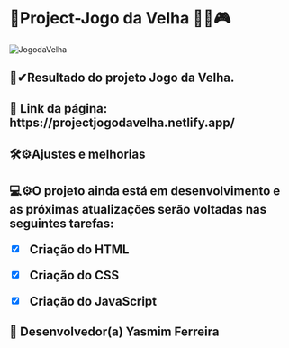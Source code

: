 # 🌟Project-Jogo da Velha 👵🏽🎮

![JogodaVelha](https://user-images.githubusercontent.com/97356148/169603864-f10be508-76b9-4d5e-9dae-9b791ced1c0e.jpg)

 <h2>🌟✔Resultado do projeto Jogo da Velha.
 <h2>🚀 Link da página: https://projectjogodavelha.netlify.app/

<h2>🛠⚙Ajustes e melhorias

<h2>💻⚙O projeto ainda está em desenvolvimento e as próximas atualizações serão voltadas nas seguintes tarefas:

- [x] Criação do HTML
- [x] Criação do CSS
- [x] Criação do JavaScript


## 🤝 Desenvolvedor(a) Yasmim Ferreira
